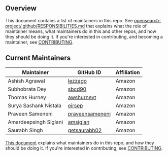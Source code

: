 ## Overview

This document contains a list of maintainers in this repo. See [opensearch-project/.github/RESPONSIBILITIES.md](https://github.com/opensearch-project/.github/blob/main/RESPONSIBILITIES.md#maintainer-responsibilities) that explains what the role of maintainer means, what maintainers do in this and other repos, and how they should be doing it. If you're interested in contributing, and becoming a maintainer, see [CONTRIBUTING](CONTRIBUTING.md).

## Current Maintainers

| Maintainer       | GitHub ID                                             | Affiliation |
| ---------------- | ----------------------------------------------------- | ----------- |
| Ashish Agrawal   | [lezzago](https://github.com/lezzago)                 | Amazon      |
| Subhobrata Dey   | [sbcd90](https://github.com/sbcd90)                   | Amazon      |
| Thomas Hurney    | [awshurneyt](https://github.com/AWSHurneyt)       | Amazon      |
| Surya Sashank Nistala    | [eirsep](https://github.com/eirsep)       | Amazon      |
| Praveen Sameneni | [praveensameneni](https://github.com/praveensameneni) | Amazon      |
| Amardeepsingh Siglani    | [amsiglan](https://github.com/amsiglan)       | Amazon      |
| Saurabh Singh    | [getsaurabh02](https://github.com/getsaurabh02)       | Amazon      |

[This document](https://github.com/opensearch-project/.github/blob/main/MAINTAINERS.md) explains what maintainers do in this repo, and how they should be doing it. If you're interested in contributing, see [CONTRIBUTING](CONTRIBUTING.md).